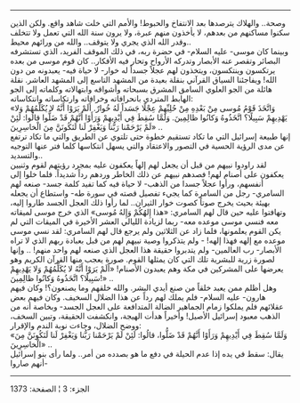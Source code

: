 ------------------------------------------------------------------------

وصحة.. والهلاك يترصدها بعد الانتفاخ والحبوط! والأمم التي خلت شاهد واقع.
ولكن الذين سكنوا مساكنهم من بعدهم، لا يأخذون منهم عبرة، ولا يرون سنة
الله التي تعمل ولا تتخلف وقدر الله الذي يجري ولا يتوقف.. والله من ورائهم
محيط..  
وبينما كان موسى- عليه السلام- في حضرة ربه، في ذلك الموقف الفريد، الذي
تستشرفه البصائر وتقصر عنه الأبصار وتدركه الأرواح وتحار فيه الأفكار.. كان
قوم موسى من بعده يرتكسون وينتكسون، ويتخذون لهم عجلاً جسداً له خوار- لا
حياة فيه- يعبدونه من دون الله! ويفاجئنا السياق القرآني بنقلة بعيدة من
المشهد التاسع إلى المشهد العاشر. نقلة هائلة من الجو العلوي السامق المشرق
بسبحاته وأشواقه وابتهالاته وكلماته إلى الجو الهابط المتردي بانحرافاته
وخرافاته وارتكاساته وانتكاساته:  
«وَاتَّخَذَ قَوْمُ مُوسى مِنْ بَعْدِهِ مِنْ حُلِيِّهِمْ عِجْلًا جَسَداً لَهُ خُوارٌ. أَلَمْ يَرَوْا أَنَّهُ لا
يُكَلِّمُهُمْ وَلا يَهْدِيهِمْ سَبِيلًا؟ اتَّخَذُوهُ وَكانُوا ظالِمِينَ. وَلَمَّا سُقِطَ فِي أَيْدِيهِمْ وَرَأَوْا
أَنَّهُمْ قَدْ ضَلُّوا قالُوا: لَئِنْ لَمْ يَرْحَمْنا رَبُّنا وَيَغْفِرْ لَنا لَنَكُونَنَّ مِنَ الْخاسِرِينَ»
..  
إنها طبيعة إسرائيل التي ما تكاد تستقيم خطوة حتى تلتوي عن الطريق والتي ما
تكاد ترتفع عن مدى الرؤية الحسية في التصور والاعتقاد والتي يسهل انتكاسها
كلما فتر عنها التوجيه والتسديد..  
لقد راودوا نبيهم من قبل أن يجعل لهم إلهاً يعكفون عليه بمجرد رؤيتهم لقوم
وثنيين يعكفون على أصنام لهم! فصدهم نبيهم عن ذلك الخاطر وردهم رداً شديداً.
فلما خلوا إلى أنفسهم، ورأوا عجلاً جسدا من الذهب- لا حياة فيه كما تفيد
كلمة جسد- صنعه لهم السامري- رجل من السامرة كما يجيء تفصيل قصته في سورة
طه- واستطاع أن يجعله بهيئة بحيث يخرج صوتاً كصوت خوار الثيران.. لما رأوا
ذلك العجل الجسد طاروا إليه، وتهافتوا عليه حين قال لهم السامري: «هذا
إِلهُكُمْ وَإِلهُ مُوسى» الذي خرج موسى لميقاته معه فنسي موسى موعده معه- ربما
لزيادة الليالي العشر الأخيرة في الميقات التي لم يكن القوم يعلمونها، فلما
زاد عن الثلاثين ولم يرجع قال لهم السامري: لقد نسي موسى موعده مع إلهه
فهذا إلهه! - ولم يتذكروا وصية نبيهم لهم من قبل بعبادة ربهم الذي لا تراه
الأبصار- رب العالمين- ولم يتدبروا حقيقة هذا العجل الذي صنعه لهم واحد
منهم! .. وإنها لصورة زرية للبشرية تلك التي كان يمثلها القوم. صورة يعجب
منها القرآن الكريم وهو يعرضها على المشركين في مكة وهم يعبدون الأصنام!
«أَلَمْ يَرَوْا أَنَّهُ لا يُكَلِّمُهُمْ وَلا يَهْدِيهِمْ سَبِيلًا؟ اتَّخَذُوهُ وَكانُوا ظالِمِينَ!» ..  
وهل أظلم ممن يعبد خلقاً من صنع أيدي البشر. والله خلقهم وما يصنعون؟! وكان
فيهم هارون- عليه السلام- فلم يملك لهم رداً عن هذا الضلال السخيف. وكان
فيهم بعض عقلائهم فلم يملكوا زمام الجماهير الضالة المتدافعة على العجل
الجسد- وبخاصة أنه من الذهب معبود إسرائيل الأصيل! وأخيراً هدأت الهيجة،
وانكشفت الحقيقة، وتبين السخف، ووضح الضلال، وجاءت نوبة الندم والإقرار:  
«وَلَمَّا سُقِطَ فِي أَيْدِيهِمْ وَرَأَوْا أَنَّهُمْ قَدْ ضَلُّوا، قالُوا: لَئِنْ لَمْ يَرْحَمْنا رَبُّنا وَيَغْفِرْ
لَنا لَنَكُونَنَّ مِنَ الْخاسِرِينَ» ..  
يقال: سقط في يده إذا عدم الحيلة في دفع ما هو بصدده من أمر.. ولما رأى بنو
إسرائيل أنهم صاروا-

------------------------------------------------------------------------

الجزء: 3 ¦ الصفحة: 1373
